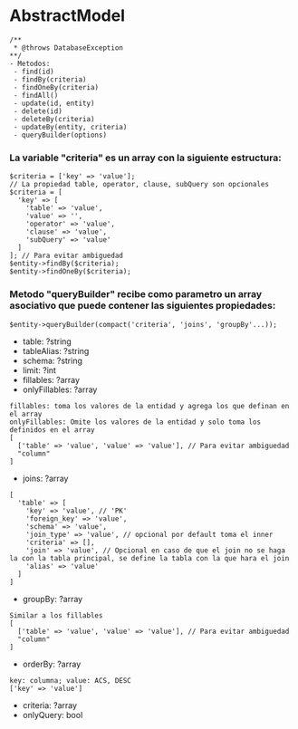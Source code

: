 # AbstractModel
```
/**
 * @throws DatabaseException
**/
- Metodos:
 - find(id)
 - findBy(criteria)
 - findOneBy(criteria)
 - findAll()
 - update(id, entity)
 - delete(id)
 - deleteBy(criteria)
 - updateBy(entity, criteria)
 - queryBuilder(options)
```
### La variable "criteria" es un array con la siguiente estructura:
```
$criteria = ['key' => 'value'];
// La propiedad table, operator, clause, subQuery son opcionales
$criteria = [
  'key' => [
    'table' => 'value',
    'value' => '',
    'operator' => 'value',
    'clause' => 'value',
    'subQuery' => 'value'
  ]
]; // Para evitar ambiguedad
$entity->findBy($criteria);
$entity->findOneBy($criteria);
```

### Metodo "queryBuilder" recibe como parametro un array asociativo que puede contener las siguientes propiedades:
```
$entity->queryBuilder(compact('criteria', 'joins', 'groupBy'...));
```
- table: ?string
- tableAlias: ?string
- schema: ?string
- limit: ?int
- fillables: ?array
- onlyFillables: ?array
```
fillables: toma los valores de la entidad y agrega los que definan en el array
onlyFillables: Omite los valores de la entidad y solo toma los definidos en el array
[
  ['table' => 'value', 'value' => 'value'], // Para evitar ambiguedad
  "column"
]
```
- joins: ?array
```
[
  'table' => [
    'key' => 'value', // 'PK'
    'foreign_key' => 'value',
    'schema' => 'value',
    'join_type' => 'value', // opcional por default toma el inner
    'criteria' => [],
    'join' => 'value', // Opcional en caso de que el join no se haga la con la tabla principal, se define la tabla con la que hara el join
    'alias' => 'value'
  ]
]
```
- groupBy: ?array
```
Similar a los fillables
[
  ['table' => 'value', 'value' => 'value'], // Para evitar ambiguedad
  "column"
]
```
- orderBy: ?array
```
key: columna; value: ACS, DESC
['key' => 'value']
```
- criteria: ?array
- onlyQuery: bool
